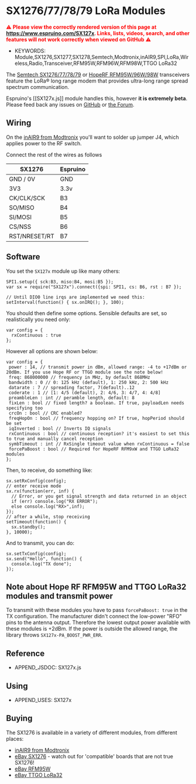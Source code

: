 <!--- Copyright (c) 2016 Gordon Williams, Pur3 Ltd. See the file LICENSE for copying permission. -->
SX1276/77/78/79 LoRa Modules
============================

<span style="color:red">:warning: **Please view the correctly rendered version of this page at https://www.espruino.com/SX127x. Links, lists, videos, search, and other features will not work correctly when viewed on GitHub** :warning:</span>

* KEYWORDS: Module,SX1276,SX1277,SX1278,Semtech,Modtronix,inAIR9,SPI,LoRa,Wireless,Radio,Transceiver,RFM95W,RFM96W,RFM98W,TTGO LoRa32

The [Semtech SX1276/77/78/79](http://www.semtech.com/wireless-rf/rf-transceivers/sx1276/) or [HopeRF RFM95W/96W/98W](https://www.hoperf.com/modules/lora/index.html) transceivers feature the LoRa® long range modem that provides ultra-long range spread spectrum communication.

Espruino's [[SX127x.js]] module handles this, however **it is extremely beta**. Please feed back any issues on [GitHub](https://github.com/espruino/EspruinoDocs/issues/new?title=devices/SX127x.md) or [the Forum](http://forum.espruino.com).

Wiring
------

On the [inAIR9 from Modtronix](http://modtronix.com/inair9.html) you'll want to solder up jumper J4, which applies power to the RF switch.

Connect the rest of the wires as follows

| SX1276 | Espruino |
|--------|----------|
| GND / 0V | GND    |
| 3V3    | 3.3v     |
| CK/CLK/SCK | B3   |
| SO/MISO | B4      | 
| SI/MOSI | B5      | 
| CS/NSS  | B6      |
| RST/NRESET/RT | B7   |

Software
--------

You set the `SX127x` module up like many others:

```
SPI1.setup({ sck:B3, miso:B4, mosi:B5 });
var sx = require("SX127x").connect({spi: SPI1, cs: B6, rst : B7 });

// Until DIO0 line irqs are implemented we need this:
setInterval(function() { sx.onIRQ(); }, 100); 
```

You should then define some options. Sensible defaults are set, so realistically you need only:

```
var config = {
  rxContinuous : true
};
```

However all options are shown below:

```
var config = {
 power : 14, // transmit power in dBm, allowed range: -4 to +17dBm or 20dBm. If you use Hope RF or TTGO module see the note below!
 freq: 868000000 // frequency in MHz, by default 868MHz
 bandwidth : 0 // 0: 125 kHz (default), 1: 250 kHz, 2: 500 kHz
 datarate : 7 // spreading factor, 7(default)..12  
 coderate : 1 // [1: 4/5 (default), 2: 4/6, 3: 4/7, 4: 4/8]
 preambleLen : int // peramble length, default: 8
 fixLen : bool // fixed length? a boolean. If true, payloadLen needs specifying too
 crcOn : bool // CRC enabled?
 freqHopOn : bool // frequency hopping on? If true, hopPeriod should be set
 iqInverted : bool // Inverts IQ signals
 rxContinuous : bool // continuous reception? it's easiest to set this to true and manually cancel reception
 symbTimeout : int // RxSingle timeout value when rxContinuous = false
 forcePaBoost : bool // Required for HopeRF RFM9xW and TTGO LoRa32 modules
};
```

Then, to receive, do something like:

```
sx.setRxConfig(config);
// enter receive mode
sx.rx(function(err, inf) {
  // Error, or you get signal strength and data returned in an object
  if (err) console.log("RX ERROR");
  else console.log("RX>",inf);
});
// after a while, stop receiving
setTimeout(function() {
  sx.standby();
}, 10000);
```

And to transmit, you can do:

```
sx.setTxConfig(config);
sx.send("Hello", function() {
  console.log("TX done");
});
```

Note about Hope RF RFM95W and TTGO LoRa32 modules and transmit power
--------------------------------------------------------------------

To transmit with these modules you have to pass `forcePaBoost: true` in the TX configuration.
The manufacturer didn't connect the low-power "RFO" pins to the antenna output. Therefore the lowest output power available with these modules is +2dBm. If the power is outside the allowed range, the library throws `SX127x-PA_BOOST_PWR_ERR`.


Reference
---------
 
* APPEND_JSDOC: SX127x.js

Using 
-----

* APPEND_USES: SX127x

Buying
-----

The SX1276 is available in a variety of different modules, from different places: 

* [inAIR9 from Modtronix](http://modtronix.com/inair9.html)
* [eBay SX1276](http://www.ebay.com/sch/i.html?_nkw=SX1276) - watch out for 'compatible' boards that are not true SX1276!
* [eBay RFM95W](http://www.ebay.com/sch/i.html?_nkw=RFM95W)
* [eBay TTGO LoRa32](http://www.ebay.com/sch/i.html?_nkw=TTGO+LoRa32)
